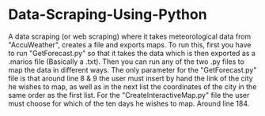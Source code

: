 # Data-Scraping-Using-Python
A data scraping (or web scraping) where it takes meteorological data from "AccuWeather", creates a file and exports maps.
To run this, first you have to run "GetForecast.py" so that it takes the data which is then exported as a .marios file (Basically a .txt). Then you can run any of the two .py files to map the data in different ways. 
The only parameter for the "GetForecast.py" file is that around line 8 & 9 the user must insert by hand the link of the city he wishes to map, as well as in the next list the coordinates of the city in the same order as the first list.
For the "CreateInteractiveMap.py" file the user must choose for which of the ten days he wishes to map. Around line 184. 

